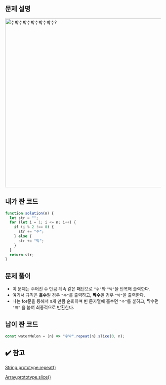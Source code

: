 ## 문제 설명

<img width="545" alt="수박수박수박수박수박수?" src="https://user-images.githubusercontent.com/47416686/116971676-e4780280-acf4-11eb-8e98-a2878d36ee06.png">

## 내가 짠 코드

```jsx
function solution(n) {
  let str = "";
  for (let i = 1; i <= n; i++) {
    if (i % 2 !== 0) {
      str += "수";
    } else {
      str += "박";
    }
  }
  return str;
}
```

## 문제 풀이

- 이 문제는 주어진 수 만큼 계속 같은 패턴으로 `"수"`와 `"박"`을 반복해 출력한다.
- 여기서 규칙은 **홀수**일 경우 `"수"`를 출력하고, **짝수**일 경우 `"박"`을 출력한다.
- 나는 for문을 통해서 n개 만큼 순회하며 빈 문자열에 홀수면 `"수"`를 붙히고, 짝수면 `"박"` 을 붙여 최종적으로 반환한다.

## 남이 짠 코드

```jsx
const waterMelon = (n) => "수박".repeat(n).slice(0, n);
```

## ✔️ 참고

[](https://programmers.co.kr/learn/courses/30/lessons/12922)

[String.prototype.repeat()](https://developer.mozilla.org/ko/docs/Web/JavaScript/Reference/Global_Objects/String/repeat)

[Array.prototype.slice()](https://developer.mozilla.org/ko/docs/Web/JavaScript/Reference/Global_Objects/Array/slice)
